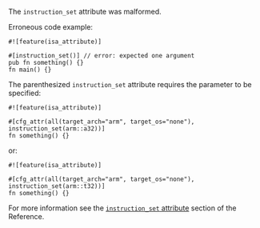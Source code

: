 The `instruction_set` attribute was malformed.

Erroneous code example:

```compile_fail,E0778
#![feature(isa_attribute)]

#[instruction_set()] // error: expected one argument
pub fn something() {}
fn main() {}
```

The parenthesized `instruction_set` attribute requires the parameter to be
specified:

```
#![feature(isa_attribute)]

#[cfg_attr(all(target_arch="arm", target_os="none"), instruction_set(arm::a32))]
fn something() {}
```

or:

```
#![feature(isa_attribute)]

#[cfg_attr(all(target_arch="arm", target_os="none"), instruction_set(arm::t32))]
fn something() {}
```

For more information see the [`instruction_set` attribute][isa-attribute]
section of the Reference.

[isa-attribute]: https://doc.rust-lang.org/reference/attributes/codegen.html
